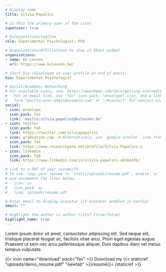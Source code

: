 ```yaml
---
# Display name
title: Silvia Papalini

# Is this the primary user of the site?
superuser: true

# Role/position/tagline
role: Experimental Psychologist, PhD

# Organizations/Affiliations to show in About widget
organizations:
- name: KU Leuven
  url: https://www.kuleuven.be/

# Short bio (displayed in user profile at end of posts)
bio: Experimental Psychologist

# Social/Academic Networking
# For available icons, see: https://wowchemy.com/docs/getting-started/page-builder/#icons
#   For an email link, use "fas" icon pack, "envelope" icon, and a link in the
#   form "mailto:your-email@example.com" or "/#contact" for contact widget.
social:
- icon: envelope
  icon_pack: fas
  link: 'mailto:silvia.papalini@kuleuven.be'
- icon: twitter
  icon_pack: fab
  link: https://twitter.com/silviapapalini
- icon: graduation-cap  # Alternatively, use `google-scholar` icon from `ai` icon pack
  icon_pack: fas
  link: https://www.researchgate.net/profile/Silvia-Papalini-2
- icon: linkedin
  icon_pack: fab
  link: https://www.linkedin.com/in/silvia-papalini-a818a43b/

# Link to a PDF of your resume/CV.
# To use: copy your resume to `static/uploads/resume.pdf`, enable `ai` icons in `params.toml`,
# and uncomment the lines below.
# - icon: cv
#   icon_pack: ai
#   link: uploads/resume.pdf

# Enter email to display Gravatar (if Gravatar enabled in Config)
email: ""

# Highlight the author in author lists? (true/false)
highlight_name: true
---
```


Lorem ipsum dolor sit amet, consectetur adipiscing elit. Sed neque elit, tristique placerat feugiat ac, facilisis vitae arcu. Proin eget egestas augue. Praesent ut sem nec arcu pellentesque aliquet. Duis dapibus diam vel metus tempus vulputate.

{{< icon name="download" pack="fas" >}} Download my {{< staticref "uploads/demo_resume.pdf" "newtab" >}}resumé{{< /staticref >}}.
